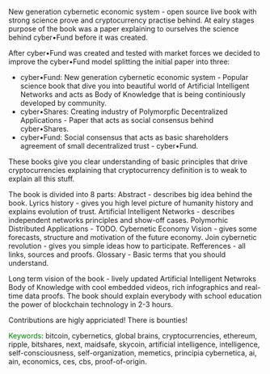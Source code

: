 New generation cybernetic economic system - open source live book with strong science prove and cryptocurrency practise behind.
At ealry stages purpose of the book was a paper explaining to ourselves the science behind cyber•Fund before it was created.

After cyber•Fund was created and tested with market forces we decided to improve the cyber•Fund model splitting the initial paper into three:
- cyber•Fund: New generation cybernetic economic system - Popular science book that dive you into beautiful world of Artificial Intelligent Networks and acts as Body of Knowledge that is being continiously developed by community.
- cyber•Shares: Creating industry of Polymorpfic Decentralized Applications - Paper that acts as social consensus behind cyber•Shares.
- cyber•Fund: Social consensus that acts as basic shareholders agreement of small decentralized trust - cyber•Fund.

These books give you clear understanding of basic principles that drive cryptocurrencies explaining that cryptocurrency definition is to weak to explain all this stuff.

The book is divided into 8 parts:
Abstract - describes big idea behind the book.
Lyrics history - gives you high level picture of humanity history and explains evolution of trust.
Artificial Intelligent Networks - describes independent networks principles and show-off cases.
Polymorhic Distributed Applications - TODO.
Cybernetic Economy Vision - gives some forecasts, structure and motivation of the future economy.
Join cybernetic revolution - gives you simple ideas how to participate.
Refferences - all links, sources and proofs.
Glossary - Basic terms that you should understand.

Long term vision of the book - lively updated Artificial Intelligent Netwroks Body of Knowledge with cool embedded videos, rich infographics and real-time data proofs. The book should explain everybody with school education the power of blockchain technology in 2-3 hours.

Contributions are higly appriciated! There is bounties!

<span style="color:green">Keywords</span>: bitcoin, cybernetics, global brains, cryptocurrencies, ethereum, ripple, bitshares, next, maidsafe, skycoin, artificial intelligence, intelligence, self-consciousness, self-organization, memetics, principia cybernetica, ai, ain, economics, ces, cbs, proof-of-origin.
